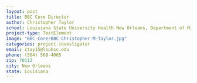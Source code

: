 ```yaml
---
layout: post
title: BBC Core Director
author: Christopher Taylor
school: Louisiana State University Health New Orleans, Department of Microbiology, Immunology & Parasitology
project-type: TestElement
image: "BBC-Core/BBC-Christopher-M-Taylor.jpg"
categories: project-investigator
email: ctay15@lsuhsc.edu
phone: (504) 568-4065
zip: 70112
city: New Orleans
state: Louisiana
---
```

